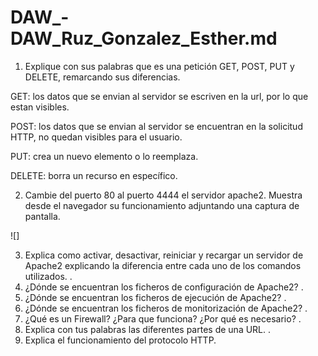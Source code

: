 # DAW_-DAW_Ruz_Gonzalez_Esther.md
1. Explique con sus palabras que es una petición GET, POST, PUT y DELETE,
remarcando sus diferencias.

GET: los datos que se envian al servidor se escriven en la url, por lo que estan visibles.

POST: los datos que se envian al servidor se encuentran en la solicitud HTTP, no quedan visibles para el usuario.

PUT: crea un nuevo elemento o lo reemplaza.

DELETE: borra un recurso en específico.


2. Cambie del puerto 80 al puerto 4444 el servidor apache2. Muestra desde el navegador
su funcionamiento adjuntando una captura de pantalla.

![]

3. Explica como activar, desactivar, reiniciar y recargar un servidor de Apache2
explicando la diferencia entre cada uno de los comandos utilizados.
.
4. ¿Dónde se encuentran los ficheros de configuración de Apache2?
.
5. ¿Dónde se encuentran los ficheros de ejecución de Apache2?
.
6. ¿Dónde se encuentran los ficheros de monitorización de Apache2?
.
7. ¿Qué es un Firewall? ¿Para que funciona? ¿Por qué es necesario?
.
8. Explica con tus palabras las diferentes partes de una URL.
.
9. Explica el funcionamiento del protocolo HTTP.
